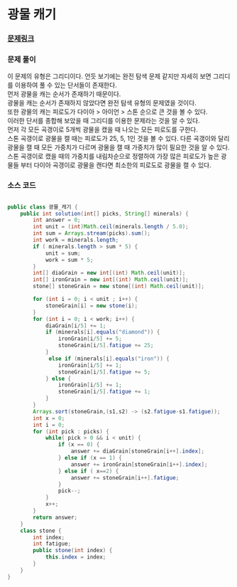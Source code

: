 # 광물 캐기

### [문제링크](https://school.programmers.co.kr/learn/courses/30/lessons/172927#)

### 문제 풀이
이 문제의 유형은 그리디이다.
언듯 보기에는 완전 탐색 문제 같지만 자세히 보면 그리디를 이용하여 풀 수 있는 단서들이 존재한다.</br>
먼저 광물을 캐는 순서가 존재하기 때문이다.</br>
광물을 캐는 순서가 존재하지 않았다면 완전 탐색 유형의 문제였을 것이다.</br>
또한 광물의 캐는 피로도가 다이아 > 아이언 > 스톤 순으로 큰 것을 볼 수 있다.</br>
이러한 단서를 종합해 보았을 때 그리디를 이용한 문제라는 것을 알 수 있다.</br>
먼저 각 모든 곡갱이로 5개씩 광물을 캤을 때 나오는 모든 피로도를 구한다.</br>
스톤 곡갱이로 광물을 캘 때는 피로도가 25, 5, 1인 것을 볼 수 있다. 다른 곡갱이와 달리 광물을 캘 때 모든 가중치가
다르며 광물을 캘 때 가중치가 많이 필요한 것을 알 수 있다.</br>
스톤 곡갱이로 캤을 때의 가중치를 내림차순으로 정렬하여 가장 많은 피로도가 높은 광물들 부터 다이아 곡갱이로 광물을 캔다면 최소한의 피로도로 광물을 캘 수 있다. </br>

### 소스 코드
```java

public class 광물_캐기 {
    public int solution(int[] picks, String[] minerals) {
        int answer = 0;
        int unit = (int)Math.ceil(minerals.length / 5.0);
        int sum = Arrays.stream(picks).sum();
        int work = minerals.length;
        if ( minerals.length > sum * 5) {
            unit = sum;
            work = sum * 5;
        }
        int[] diaGrain = new int[(int) Math.ceil(unit)];
        int[] ironGrain = new int[(int) Math.ceil(unit)];
        stone[] stoneGrain = new stone[(int) Math.ceil(unit)];

        for (int i = 0; i < unit ; i++) {
            stoneGrain[i] = new stone(i);
        }
        for (int i = 0; i < work; i++) {
            diaGrain[i/5] += 1;
            if (minerals[i].equals("diamond")) {
                ironGrain[i/5] += 5;
                stoneGrain[i/5].fatigue += 25;
            }
             else if (minerals[i].equals("iron")) {
                ironGrain[i/5] += 1;
                stoneGrain[i/5].fatigue += 5;
            } else {
                ironGrain[i/5] += 1;
                stoneGrain[i/5].fatigue += 1;
            }
        }
        Arrays.sort(stoneGrain,(s1,s2) -> (s2.fatigue-s1.fatigue));
        int x = 0;
        int i = 0;
        for (int pick : picks) {
            while( pick > 0 && i < unit) {
                if (x == 0) {
                    answer += diaGrain[stoneGrain[i++].index];
                } else if (x == 1) {
                    answer += ironGrain[stoneGrain[i++].index];
                } else if ( x==2) {
                    answer += stoneGrain[i++].fatigue;
                }
                pick--;
            }
            x++;
        }
        return answer;
    }
    class stone {
        int index;
        int fatigue;
        public stone(int index) {
            this.index = index;
        }
    }
}


```